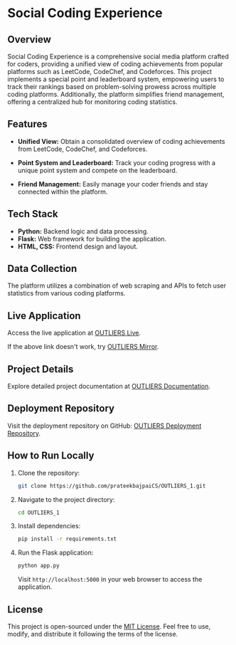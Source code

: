 # Social Coding Experience

## Overview

Social Coding Experience is a comprehensive social media platform crafted for coders, providing a unified view of coding achievements from popular platforms such as LeetCode, CodeChef, and Codeforces. This project implements a special point and leaderboard system, empowering users to track their rankings based on problem-solving prowess across multiple coding platforms. Additionally, the platform simplifies friend management, offering a centralized hub for monitoring coding statistics.

## Features

- **Unified View:** Obtain a consolidated overview of coding achievements from LeetCode, CodeChef, and Codeforces.

- **Point System and Leaderboard:** Track your coding progress with a unique point system and compete on the leaderboard.

- **Friend Management:** Easily manage your coder friends and stay connected within the platform.

## Tech Stack

- **Python:** Backend logic and data processing.
- **Flask:** Web framework for building the application.
- **HTML, CSS:** Frontend design and layout.

## Data Collection

The platform utilizes a combination of web scraping and APIs to fetch user statistics from various coding platforms.

## Live Application

Access the live application at [OUTLIERS Live](https://outliers-1.herokuapp.com/).

If the above link doesn't work, try [OUTLIERS Mirror](http://outliers-1-mirror.herokuapp.com/).

## Project Details

Explore detailed project documentation at [OUTLIERS Documentation](https://tinyurl.com/outliers-docs).

## Deployment Repository

Visit the deployment repository on GitHub: [OUTLIERS Deployment Repository](https://github.com/prateekbajpaiCS/OUTLIERS_1).

## How to Run Locally

1. Clone the repository:

   ```bash
   git clone https://github.com/prateekbajpaiCS/OUTLIERS_1.git
   ```

2. Navigate to the project directory:

   ```bash
   cd OUTLIERS_1
   ```

3. Install dependencies:

   ```bash
   pip install -r requirements.txt
   ```

4. Run the Flask application:

   ```bash
   python app.py
   ```

   Visit `http://localhost:5000` in your web browser to access the application.

## License

This project is open-sourced under the [MIT License](LICENSE). Feel free to use, modify, and distribute it following the terms of the license.
